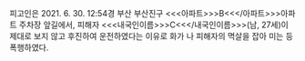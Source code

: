 피고인은 2021. 6. 30. 12:54경 부산 부산진구 <<<아파트>>>B<<</아파트>>>아파트 주차장 앞길에서, 피해자 <<<내국인이름>>>C<<</내국인이름>>>(남, 27세)이 제대로 보지 않고 후진하여 운전하였다는 이유로 화가 나 피해자의 멱살을 잡아 미는 등 폭행하였다.